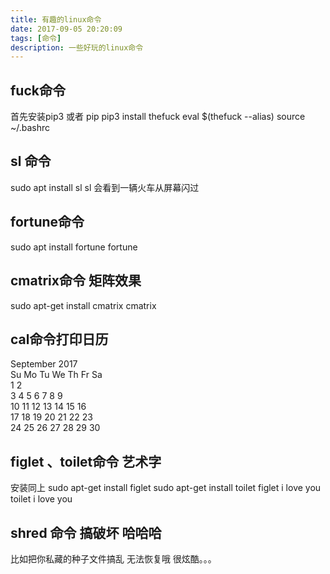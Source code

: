 ```yaml
---
title: 有趣的linux命令
date: 2017-09-05 20:20:09
tags: [命令]
description: 一些好玩的linux命令
---
```

<!--more-->


## fuck命令
首先安装pip3 或者 pip
pip3 install thefuck
eval $(thefuck --alias)
source ~/.bashrc

## sl 命令
sudo apt install sl
sl 会看到一辆火车从屏幕闪过

## fortune命令
sudo apt install fortune
fortune

## cmatrix命令 矩阵效果
sudo apt-get install cmatrix
cmatrix

## cal命令打印日历
   September 2017     
Su Mo Tu We Th Fr Sa  
                1  2  
 3  4  5  6  7  8  9  
10 11 12 13 14 15 16  
17 18 19 20 21 22 23  
24 25 26 27 28 29 30  
                      
## figlet 、toilet命令 艺术字
安装同上
sudo apt-get install figlet
sudo apt-get install toilet
figlet i love you
toilet i love you

## shred 命令 搞破坏 哈哈哈
比如把你私藏的种子文件搞乱 无法恢复哦 很炫酷。。。





